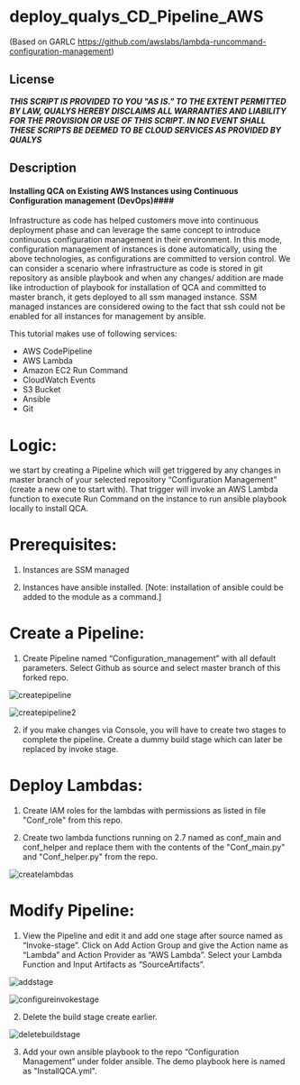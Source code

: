 # deploy_qualys_CD_Pipeline_AWS 
(Based on GARLC https://github.com/awslabs/lambda-runcommand-configuration-management)

## License
_**THIS SCRIPT IS PROVIDED TO YOU "AS IS."  TO THE EXTENT PERMITTED BY LAW, QUALYS HEREBY DISCLAIMS ALL WARRANTIES AND LIABILITY FOR THE PROVISION OR USE OF THIS SCRIPT.  IN NO EVENT SHALL THESE SCRIPTS BE DEEMED TO BE CLOUD SERVICES AS PROVIDED BY QUALYS**_

## Description 

#### Installing QCA on Existing AWS Instances using Continuous Configuration management (DevOps)#### 

Infrastructure as code has helped customers move into continuous deployment phase and can leverage the same concept to introduce continuous configuration management in their environment. In this mode, configuration management of instances is done automatically, using the above technologies, as configurations are committed to version control.
We can consider a scenario where infrastructure as code is stored in git repository as ansible playbook and when any changes/ addition are made like introduction of playbook for installation of QCA and committed to master branch, it gets deployed to all ssm managed instance. SSM managed instances are considered owing to the fact that ssh could not be enabled for all instances for management by ansible.

This tutorial makes use of following services:

* AWS CodePipeline
* AWS Lambda
* Amazon EC2 Run Command
* CloudWatch Events
* S3 Bucket
* Ansible
* Git

# Logic: 

we start by creating a Pipeline which will get triggered by any changes in master branch of your selected repository “Configuration Management” (create a new one to start with). That trigger will invoke an AWS Lambda function to execute Run Command on the instance to run ansible playbook locally to install QCA.

# Prerequisites:

1.	Instances are SSM managed

2.	Instances have ansible installed. [Note: installation of ansible could be added to the module as a command.]


# Create a Pipeline:

1.	Create Pipeline named “Configuration_management” with all default parameters. Select Github as source and select master branch of  this forked repo.


![createpipeline](createpipeline.png?raw=true "createpipeline")


![createpipeline2](createpipeline2.png?raw=true "createpipeline2")

2. if you make changes via Console, you will have to create two stages to complete the pipeline. Create a dummy build stage which can later be replaced by invoke stage.

# Deploy Lambdas:

1.	Create IAM roles for the lambdas with permissions as listed in file "Conf_role" from this repo. 

2. Create two lambda functions running on 2.7 named as conf_main and conf_helper and replace them with the contents of the "Conf_main.py" and "Conf_helper.py" from the repo.


![createlambdas](createlambdas.png?raw=true "createlambdas")


# Modify Pipeline:

1.	View the Pipeline and edit it and add one stage after source named as “Invoke-stage”. Click on Add Action Group and give the Action name as “Lambda” and Action Provider as “AWS Lambda”. Select your Lambda Function and Input Artifacts as “SourceArtifacts”.


![addstage](addstage.png?raw=true "addstage")


![configureinvokestage](configureinvokestage.png?raw=true "configureinvokestage")


2.	Delete the build stage create earlier.


![deletebuildstage](deletebuildstage.png?raw=true "deletebuildstage")


3.	Add your own ansible playbook to the repo “Configuration Management” under folder ansible. The demo playbook here is named as "InstallQCA.yml".
